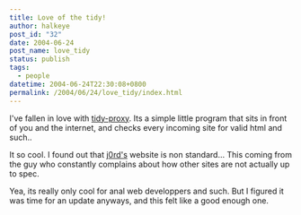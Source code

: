 ```yaml
---
title: Love of the tidy!
author: halkeye
post_id: "32"
date: 2004-06-24
post_name: love_tidy
status: publish
tags:
  - people
datetime: 2004-06-24T22:30:08+0800
permalink: /2004/06/24/love_tidy/index.html
---
```


I've fallen in love with [tidy-proxy](https://web.archive.org/web/20040611094202/http://tidy-proxy.freesources.org:80/). Its a simple little program that sits in front of you and the internet, and checks every incoming site for valid html and such..

It so cool. I found out that [j0rd's](https://web.archive.org/web/20040610140557/http://j0rd.ath.cx:80/) website is non standard... This coming from the guy who constantly complains about how other sites are not actually up to spec.

Yea, its really only cool for anal web developpers and such. But I figured it was time for an update anyways, and this felt like a good enough one.
